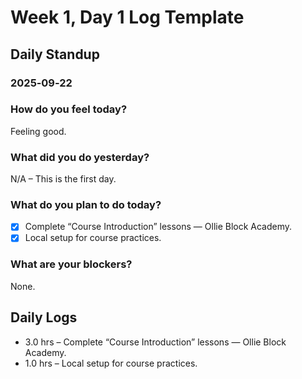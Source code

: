 # Week 1, Day 1 Log Template

## Daily Standup

### 2025‑09‑22

### How do you feel today?

Feeling good.

### What did you do yesterday?

N/A – This is the first day.

### What do you plan to do today?

-   [x] Complete “Course Introduction” lessons — Ollie Block Academy.
-   [x] Local setup for course practices.

### What are your blockers?

None.

## Daily Logs

-   3.0 hrs – Complete “Course Introduction” lessons — Ollie Block Academy.
-   1.0 hrs – Local setup for course practices.
